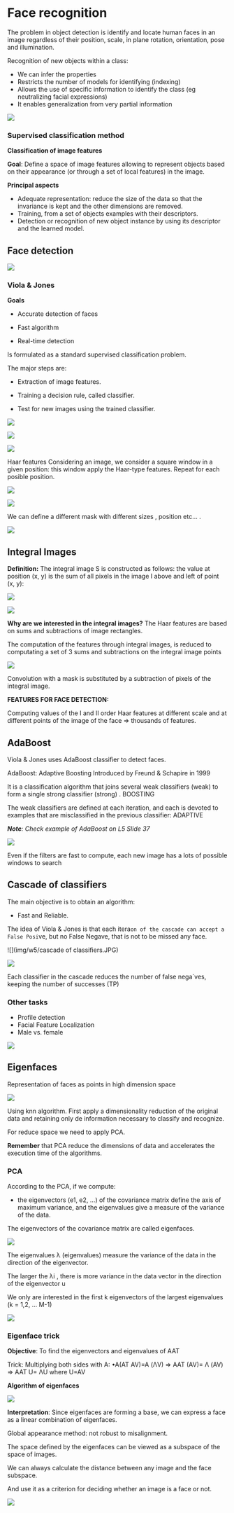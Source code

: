 # Face recognition

The problem in object detection is identify and locate human faces in an image regardless of their position, scale, in plane rotation, orientation, pose and illumination.

Recognition of new objects within a class:

* We can infer the properties
* Restricts the number of models for identifying (indexing)
* Allows the use of specific information to identify the class (eg neutralizing facial expressions)
* It enables generalization from very partial information

![](img/w5/detection_vs_recognition.jpg)

### Supervised classification method

**Classification of image features** 

**Goal**: Define a space of image features allowing to represent objects based on their appearance (or through a set of local features) in the image.

**Principal aspects**

* Adequate representation: reduce the size of the data so that the invariance is kept and the other dimensions are removed.
* Training, from a set of objects examples with their descriptors.
* Detection or recognition of new object instance by using its descriptor and the learned model.

## Face detection

![](img/w5/face_detection.jpg)

### Viola & Jones

**Goals**

* Accurate detection of faces

* Fast algorithm

* Real-time detection

  

Is formulated as a standard supervised classification problem. 

The major steps are:

* Extraction of image features.

* Training a decision rule, called classifier. 

* Test for new images using the trained classifier. 

  

![](img/w5/training_process.jpg)

![](img/w5/principal_concepts.jpg)

![](img/w5/windows_face.jpg)

Haar features Considering an image, we consider a square window in a given position: this window apply the Haar-type features. Repeat for each posible position.

![](img/w5/har_features.JPG)

![](img/w5/har_features2.JPG)

We can define a different mask with different sizes , position etc... . 

![](img/w5/feature_extraction.JPG)



## Integral Images

**Definition:** The integral image S is constructed as follows: the value at position (x, y) is the sum of all pixels in the image I above and left of point (x, y):

![](img/w5/integral_image1.JPG)

![](img/w5/integral_image2ç.JPG)

**Why are we interested in the integral images?** The Haar features are based on sums and subtractions of image rectangles.

The computation of the features through integral images, is reduced to computating a set of 3 sums and subtractions on the integral image points

![](img/w5/integral_image3.JPG)

Convolution with a mask is substituted by a subtraction of pixels of the integral image.

**FEATURES FOR FACE DETECTION:** 

Computing values of the I and II order Haar features at different scale and at different points of the image of the face => thousands of features.

## AdaBoost

Viola & Jones uses AdaBoost classifier to detect faces.

AdaBoost: Adaptive Boosting Introduced by Freund & Schapire in 1999

It is a classification algorithm that joins several weak classifiers (weak) to form a single strong classifier (strong) . BOOSTING

The weak classifiers are defined at each iteration, and each is devoted to examples that are misclassified in the previous classifier: ADAPTIVE

***Note**: Check example of AdaBoost on L5 Slide 37*

![](img/w5/algorithm.JPG)

Even if the filters are fast to compute, each new image has a lots of possible windows to search

## Cascade of classifiers

The main objective is to obtain an algorithm:

* Fast and Reliable.

The idea of Viola & Jones is that each itera`on of the cascade can accept a False Posi`ve, but no False Negave, that is not to be missed any face.

![](img/w5/cascade of classifiers.JPG)

![](img/w5/desing_cascade.JPG)

Each classifier in the cascade reduces the number of false nega`ves, keeping the number of successes (TP)

### Other tasks

* Profile detection
* Facial Feature Localization
* Male vs. female

![](img/w5/conclusions.JPG)

## Eigenfaces

Representation of faces as points in high dimension space

![](img/w5/eigen_faces.JPG)

Using knn algorithm. First apply a dimensionality reduction of the original data and retaining only de information necessary to classify and recognize.

For reduce space we need to apply PCA.

**Remember** that PCA reduce the dimensions of data and accelerates the execution time of the algorithms. 

### PCA

According to the PCA, if we compute:

* the eigenvectors (e1, e2, ...) of the covariance matrix define the axis of maximum variance, and the eigenvalues give a measure of the variance of the data.

The eigenvectors of the covariance matrix are called eigenfaces.

![](img/w5/eigen_vector.JPG)

The eigenvalues λ (eigenvalues) measure the variance of the data in the direction of the eigenvector. 

The larger the λi , there is more variance in the data vector in the direction of the eigenvector u

We only are interested in the first k eigenvectors of the largest eigenvalues (k = 1,2, ... M-1)

![](img/w5/algorithm_eigen.JPG)

### Eigenface trick

**Objective**: To find the eigenvectors and eigenvalues of AAT

Trick: Multiplying both sides with A: •A(AT AV)=A (ΛV) => AAT (AV)= Λ (AV) => AAT U= ΛU where U=AV

**Algorithm of eigenfaces**

![](img/w5/algorithm_eigen2.JPG)

**Interpretation**: Since eigenfaces are forming a base, we can express a face as a linear combination of eigenfaces.

Global appearance method: not robust to misalignment.

The space defined by the eigenfaces can be viewed as a subspace of the space of images.

We can always calculate the distance between any image and the face subspace.

And use it as a criterion for deciding whether an image is a face or not.

![](img/w5/conclusions_eigen.JPG)